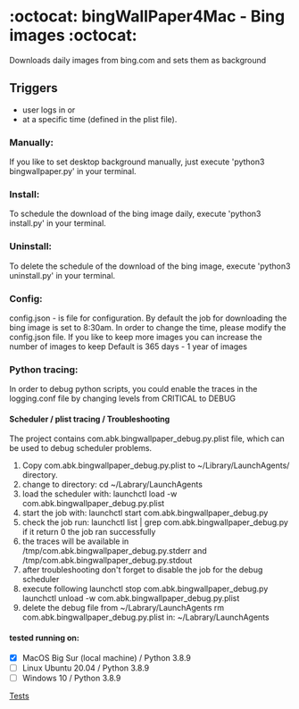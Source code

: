# :octocat: bingWallPaper4Mac - Bing images :octocat:
Downloads daily images from bing.com and sets them as background

## Triggers
- user logs in or
- at a specific time (defined in the plist file).

### Manually:
If you like to set desktop background manually,
just execute 'python3 bingwallpaper.py' in your terminal.

### Install:
To schedule the download of the bing image daily,
execute 'python3 install.py' in your terminal.

### Uninstall:
To delete the schedule of the download of the bing image,
execute 'python3 uninstall.py' in your terminal.

### Config:
config.json - is file for configuration.
By default the job for downloading the bing image is set to 8:30am.
In order to change the time, please modify the config.json file.
If you like to keep more images you can increase the number of images to keep
Default is 365 days - 1 year of images

### Python tracing:
In order to debug python scripts, you could enable the traces in the
logging.conf file by changing levels from CRITICAL to DEBUG

#### Scheduler / plist tracing / Troubleshooting
The project contains com.abk.bingwallpaper_debug.py.plist file, which can be used to debug scheduler problems.
1. Copy com.abk.bingwallpaper_debug.py.plist to ~/Library/LaunchAgents/ directory.
2. change to directory: cd ~/Labrary/LaunchAgents
3. load the scheduler with: launchctl load -w com.abk.bingwallpaper_debug.py.plist
4. start the job with: launchctl start com.abk.bingwallpaper_debug.py
5. check the job run: launchctl list | grep com.abk.bingwallpaper_debug.py
   if it return 0 the job ran successfully
6. the traces will be available in
   /tmp/com.abk.bingwallpaper_debug.py.stderr
   and
   /tmp/com.abk.bingwallpaper_debug.py.stdout
7. after troubleshooting don't forget to disable the job for the debug scheduler
8. execute following
   launchctl stop com.abk.bingwallpaper_debug.py
   launchctl unload -w com.abk.bingwallpaper_debug.py.plist
9. delete the debug file from ~/Labrary/LaunchAgents
   rm com.abk.bingwallpaper_debug.py.plist in: ~/Labrary/LaunchAgents

#### tested running on:
- [x] MacOS Big Sur (local machine) / Python 3.8.9
- [ ] Linux Ubuntu 20.04  / Python 3.8.9
- [ ] Windows 10 / Python 3.8.9

[Tests](https://github.com/alexbigkid/bingWallPaper/actions/workflows/tests.yaml/badge.svg)
